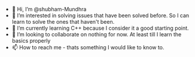 - 👋 Hi, I’m @shubham-Mundhra
- 👀 I’m interested in solving issues that have been solved before. So I can learn to solve the ones that haven't been.
- 🌱 I’m currently learning C++ because I consider it a good starting point.
- 💞️ I’m looking to collaborate on nothing for now. At least till I learn the basics properly
- 📫 How to reach me - thats something I would like to know to.

<!---
shubham-Mundhra/shubham-Mundhra is a ✨ special ✨ repository because its `README.md` (this file) appears on your GitHub profile.
You can click the Preview link to take a look at your changes.
--->
